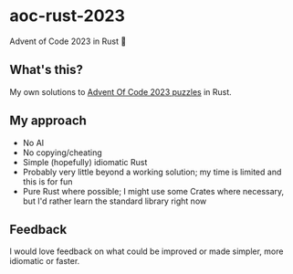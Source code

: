 # aoc-rust-2023

Advent of Code 2023 in Rust 🎄

## What's this?

My own solutions to [Advent Of Code 2023 puzzles][aoc_2023] in Rust.

## My approach

* No AI
* No copying/cheating
* Simple (hopefully) idiomatic Rust
* Probably very little beyond a working solution; my time is limited and this is for fun
* Pure Rust where possible; I might use some Crates where necessary, but I'd rather learn the standard library right now

## Feedback

I would love feedback on what could be improved or made simpler, more idiomatic or faster.


[aoc_2023]: https://adventofcode.com/2023